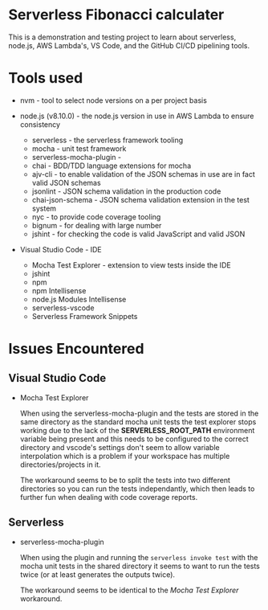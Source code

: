 # Serverless Fibonacci calculater

This is a demonstration and testing project to learn about serverless, node.js, AWS Lambda's, VS Code, and the GitHub CI/CD pipelining tools.

# Tools used

* nvm - tool to select node versions on a per project basis
* node.js (v8.10.0) - the node.js version in use in AWS Lambda to ensure consistency

  * serverless - the serverless framework tooling
  * mocha - unit test framework
  * serverless-mocha-plugin - 
  * chai - BDD/TDD language extensions for mocha
  * ajv-cli - to enable validation of the JSON schemas in use are in fact valid JSON schemas
  * jsonlint - JSON schema validation in the production code
  * chai-json-schema - JSON schema validation extension in the test system
  * nyc - to provide code coverage tooling
  * bignum - for dealing with large number
  * jshint - for checking the code is valid JavaScript and valid JSON

* Visual Studio Code - IDE

  * Mocha Test Explorer - extension to view tests inside the IDE
  * jshint
  * npm
  * npm Intellisense
  * node.js Modules Intellisense
  * serverless-vscode
  * Serverless Framework Snippets

# Issues Encountered

## Visual Studio Code

* Mocha Test Explorer

  When using the serverless-mocha-plugin and the tests are stored in the same directory as the standard mocha unit tests the test explorer stops working due to the lack of the **SERVERLESS_ROOT_PATH** environment variable being present and this needs to be configured to the correct directory and vscode's settings don't seem to allow variable interpolation which is a problem if your workspace has multiple directories/projects in it.

  The workaround seems to be to split the tests into two different directories so you can run the tests independantly, which then leads to further fun when dealing with code coverage reports.

## Serverless

* serverless-mocha-plugin

  When using the plugin and running the `serverless invoke test` with the mocha unit tests in the shared directory it seems to want to run the tests twice (or at least generates the outputs twice).

  The workaround seems to be identical to the *Mocha Test Explorer* workaround.

  